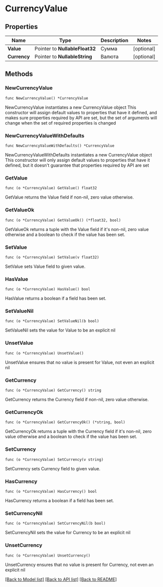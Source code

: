# CurrencyValue

## Properties

Name | Type | Description | Notes
------------ | ------------- | ------------- | -------------
**Value** | Pointer to **NullableFloat32** | Сумма | [optional] 
**Currency** | Pointer to **NullableString** | Валюта | [optional] 

## Methods

### NewCurrencyValue

`func NewCurrencyValue() *CurrencyValue`

NewCurrencyValue instantiates a new CurrencyValue object
This constructor will assign default values to properties that have it defined,
and makes sure properties required by API are set, but the set of arguments
will change when the set of required properties is changed

### NewCurrencyValueWithDefaults

`func NewCurrencyValueWithDefaults() *CurrencyValue`

NewCurrencyValueWithDefaults instantiates a new CurrencyValue object
This constructor will only assign default values to properties that have it defined,
but it doesn't guarantee that properties required by API are set

### GetValue

`func (o *CurrencyValue) GetValue() float32`

GetValue returns the Value field if non-nil, zero value otherwise.

### GetValueOk

`func (o *CurrencyValue) GetValueOk() (*float32, bool)`

GetValueOk returns a tuple with the Value field if it's non-nil, zero value otherwise
and a boolean to check if the value has been set.

### SetValue

`func (o *CurrencyValue) SetValue(v float32)`

SetValue sets Value field to given value.

### HasValue

`func (o *CurrencyValue) HasValue() bool`

HasValue returns a boolean if a field has been set.

### SetValueNil

`func (o *CurrencyValue) SetValueNil(b bool)`

 SetValueNil sets the value for Value to be an explicit nil

### UnsetValue
`func (o *CurrencyValue) UnsetValue()`

UnsetValue ensures that no value is present for Value, not even an explicit nil
### GetCurrency

`func (o *CurrencyValue) GetCurrency() string`

GetCurrency returns the Currency field if non-nil, zero value otherwise.

### GetCurrencyOk

`func (o *CurrencyValue) GetCurrencyOk() (*string, bool)`

GetCurrencyOk returns a tuple with the Currency field if it's non-nil, zero value otherwise
and a boolean to check if the value has been set.

### SetCurrency

`func (o *CurrencyValue) SetCurrency(v string)`

SetCurrency sets Currency field to given value.

### HasCurrency

`func (o *CurrencyValue) HasCurrency() bool`

HasCurrency returns a boolean if a field has been set.

### SetCurrencyNil

`func (o *CurrencyValue) SetCurrencyNil(b bool)`

 SetCurrencyNil sets the value for Currency to be an explicit nil

### UnsetCurrency
`func (o *CurrencyValue) UnsetCurrency()`

UnsetCurrency ensures that no value is present for Currency, not even an explicit nil

[[Back to Model list]](../README.md#documentation-for-models) [[Back to API list]](../README.md#documentation-for-api-endpoints) [[Back to README]](../README.md)


